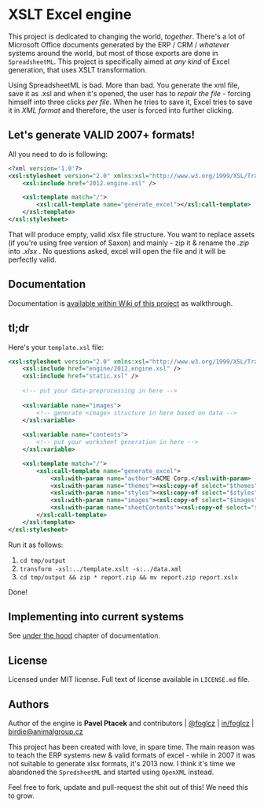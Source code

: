 XSLT Excel engine
=================
This project is dedicated to changing the world, *together*. There's a lot of Microsoft Office documents generated by the ERP / CRM / *whatever* systems around the world, but most of those exports are done in `SpreadsheetML`. This project is specifically aimed at *any kind* of Excel generation, that uses XSLT transformation.

Using SpreadsheetML is bad. More than bad. You generate the xml file, save it as .xsl and when it's opened, the user has to *repair the file* - forcing himself into three clicks *per file*. When he tries to save it, Excel tries to save it in *XML format* and therefore, the user is forced into further clicking.

Let's generate VALID 2007+ formats!
-----------------------------------
All you need to do is following:
```xml
<?xml version='1.0'?>
<xsl:stylesheet version="2.0" xmlns:xsl="http://www.w3.org/1999/XSL/Transform">
    <xsl:include href="2012.engine.xsl" />

    <xsl:template match="/">
        <xsl:call-template name="generate_excel"></xsl:call-template>
    </xsl:template>
</xsl:stylesheet>
```

That will produce empty, valid xlsx file structure. You want to replace assets (if you're using free version of Saxon) and mainly - zip it & rename the *.zip* into *.xlsx* . No questions asked, excel will open the file and it will be perfectly valid.

Documentation
-------------
Documentation is [available within Wiki of this project](https://github.com/foglcz/xsl-excel-engine/wiki) as walkthrough.

tl;dr
-----
Here's your `template.xsl` file:
```xml
<xsl:stylesheet version="2.0" xmlns:xsl="http://www.w3.org/1999/XSL/Transform">
    <xsl:include href="engine/2012.engine.xsl" />
    <xsl:include href="static.xsl" />
    
    <!-- put your data-preprocessing in here -->
    
    <xsl:variable name="images">
        <!-- generate <image> structure in here based on data -->
    </xsl:variable>
    
    <xsl:variable name="contents">
        <!-- put your worksheet generation in here -->
    </xsl:variable>

    <xsl:template match="/">
        <xsl:call-template name="generate_excel">
            <xsl:with-param name="author">ACME Corp.</xsl:with-param>
            <xsl:with-param name="themes"><xsl:copy-of select="$themes" /></xsl:with-param>
            <xsl:with-param name="styles"><xsl:copy-of select="$styles" /></xsl:with-param>
            <xsl:with-param name="images"><xsl:copy-of select="$images" /></xsl:with-param>
            <xsl:with-param name="sheetContents"><xsl:copy-of select="$contents" /></xsl:with-param>
        </xsl:call-template>
    </xsl:template>
</xsl:stylesheet>
```

Run it as follows:

1. `cd tmp/output`
2. `transform -xsl:../template.xslt -s:../data.xml`
3. `cd tmp/output && zip * report.zip && mv report.zip report.xslx`

Done!

Implementing into current systems
---------------------------------
See [under the hood](https://github.com/foglcz/xsl-excel-engine/wiki/Under-the-hood#implementation-into-existing-systems) chapter of documentation.

License
-------
Licensed under MIT license. Full text of license available in `LICENSE.md` file.

Authors
-------
Author of the engine is **Pavel Ptacek** and contributors | [@foglcz](https://twitter.com/foglcz) | [in/foglcz](http://www.linkedin.com/in/foglcz) | [birdie@animalgroup.cz](mailto:birdie@animalgroup.cz)

This project has been created with love, in spare time. The main reason was to teach the ERP systems new & valid formats of excel - while in 2007 it was not suitable to generate xlsx formats, it's 2013 now. I think it's time we abandoned the `SpredsheetML` and started using `OpenXML` instead.

Feel free to fork, update and pull-request the shit out of this! We need this to grow.
